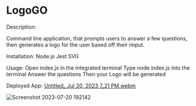 # LogoGO
Description:

Command line application, that prompts users to answer a few questions, then generates a logo for the user based off their imput.

Installation:
Node.js
Jest
SVG

Usage:
Open index.js in the integrated terminal
Type node index.js into the terminal
Answer the questions
Then your Logo will be generated

Deployed App:
[Untitled_ Jul 20, 2023 7_21 PM.webm](https://github.com/Maddieestes/LogoGO/assets/129248476/0711b86e-2b11-4728-980f-6b2e155d71ec)


![Screenshot 2023-07-20 192142](https://github.com/Maddieestes/LogoGO/assets/129248476/584b8366-3dac-4642-91b8-dd36412fcee3)




